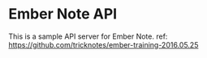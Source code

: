 # Ember Note API

This is a sample API server for Ember Note.
ref: https://github.com/tricknotes/ember-training-2016.05.25
